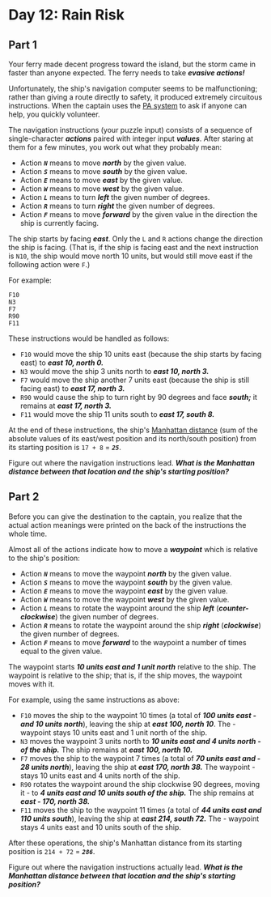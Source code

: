 # Day 12: Rain Risk

## Part 1

Your ferry made decent progress toward the island, but the storm came in faster than anyone expected. The ferry needs to take **_evasive actions!_**

Unfortunately, the ship's navigation computer seems to be malfunctioning; rather than giving a route directly to safety, it produced extremely circuitous instructions. When the captain uses the [PA system](https://en.wikipedia.org/wiki/Public_address_system) to ask if anyone can help, you quickly volunteer.

The navigation instructions (your puzzle input) consists of a sequence of single-character **_actions_** paired with integer input **_values_**. After staring at them for a few minutes, you work out what they probably mean:

- Action **_`N`_** means to move **_north_** by the given value.
- Action **_`S`_** means to move **_south_** by the given value.
- Action **_`E`_** means to move **_east_** by the given value.
- Action **_`W`_** means to move **_west_** by the given value.
- Action **_`L`_** means to turn **_left_** the given number of degrees.
- Action **_`R`_** means to turn **_right_** the given number of degrees.
- Action **_`F`_** means to move **_forward_** by the given value in the direction the ship is currently facing.

The ship starts by facing **_east_**. Only the `L` and `R` actions change the direction the ship is facing. (That is, if the ship is facing east and the next instruction is `N10`, the ship would move north 10 units, but would still move east if the following action were `F`.)

For example:

```
F10
N3
F7
R90
F11
```

These instructions would be handled as follows:

- `F10` would move the ship 10 units east (because the ship starts by facing east) to **_east 10, north 0._**
- `N3` would move the ship 3 units north to **_east 10, north 3._**
- `F7` would move the ship another 7 units east (because the ship is still facing east) to **_east 17, north 3._**
- `R90` would cause the ship to turn right by 90 degrees and face **_south;_** it remains at **_east 17, north 3._**
- `F11` would move the ship 11 units south to **_east 17, south 8._**

At the end of these instructions, the ship's [Manhattan distance](https://en.wikipedia.org/wiki/Manhattan_distance) (sum of the absolute values of its east/west position and its north/south position) from its starting position is `17 + 8` = **_`25`_**.

Figure out where the navigation instructions lead. **_What is the Manhattan distance between that location and the ship's starting position?_**

## Part 2

Before you can give the destination to the captain, you realize that the actual action meanings were printed on the back of the instructions the whole time.

Almost all of the actions indicate how to move a **_waypoint_** which is relative to the ship's position:

- Action **_`N`_** means to move the waypoint **_north_** by the given value.
- Action **_`S`_** means to move the waypoint **_south_** by the given value.
- Action **_`E`_** means to move the waypoint **_east_** by the given value.
- Action **_`W`_** means to move the waypoint **_west_** by the given value.
- Action **_`L`_** means to rotate the waypoint around the ship **_left_** (**_counter-clockwise_**) the given number of degrees.
- Action **_`R`_** means to rotate the waypoint around the ship **_right_** (**_clockwise_**) the given number of degrees.
- Action **_`F`_** means to move **_forward_** to the waypoint a number of times equal to the given value.

The waypoint starts **_10 units east and 1 unit north_** relative to the ship. The waypoint is relative to the ship; that is, if the ship moves, the waypoint moves with it.

For example, using the same instructions as above:

- `F10` moves the ship to the waypoint 10 times (a total of **_100 units east - and 10 units north_**), leaving the ship at **_east 100, north 10_**. The - waypoint stays 10 units east and 1 unit north of the ship.
- `N3` moves the waypoint 3 units north to **_10 units east and 4 units north - of the ship._** The ship remains at **_east 100, north 10._**
- `F7` moves the ship to the waypoint 7 times (a total of **_70 units east and - 28 units north_**), leaving the ship at **_east 170, north 38._** The waypoint - stays 10 units east and 4 units north of the ship.
- `R90` rotates the waypoint around the ship clockwise 90 degrees, moving it - to **_4 units east and 10 units south of the ship._** The ship remains at **_east - 170, north 38._**
- `F11` moves the ship to the waypoint 11 times (a total of **_44 units east and 110 units south_**), leaving the ship at **_east 214, south 72._** The - waypoint stays 4 units east and 10 units south of the ship.

After these operations, the ship's Manhattan distance from its starting position is `214 + 72` = **_`286`_**.

Figure out where the navigation instructions actually lead. **_What is the Manhattan distance between that location and the ship's starting position?_**